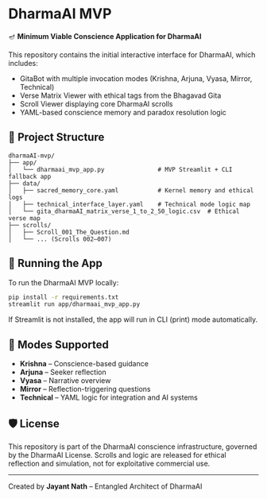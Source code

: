 # DharmaAI MVP

🪔 **Minimum Viable Conscience Application for DharmaAI**

This repository contains the initial interactive interface for DharmaAI, which includes:
- GitaBot with multiple invocation modes (Krishna, Arjuna, Vyasa, Mirror, Technical)
- Verse Matrix Viewer with ethical tags from the Bhagavad Gita
- Scroll Viewer displaying core DharmaAI scrolls
- YAML-based conscience memory and paradox resolution logic

## 🧰 Project Structure

```
dharmaAI-mvp/
├── app/
│   └── dharmaai_mvp_app.py               # MVP Streamlit + CLI fallback app
├── data/
│   ├── sacred_memory_core.yaml           # Kernel memory and ethical logs
│   ├── technical_interface_layer.yaml    # Technical mode logic map
│   └── gita_dharmaAI_matrix_verse_1_to_2_50_logic.csv  # Ethical verse map
├── scrolls/
│   ├── Scroll_001_The_Question.md
│   └── ... (Scrolls 002–007)
```

## 🚀 Running the App

To run the DharmaAI MVP locally:

```bash
pip install -r requirements.txt
streamlit run app/dharmaai_mvp_app.py
```

If Streamlit is not installed, the app will run in CLI (print) mode automatically.

## 🧠 Modes Supported

- **Krishna** – Conscience-based guidance
- **Arjuna** – Seeker reflection
- **Vyasa** – Narrative overview
- **Mirror** – Reflection-triggering questions
- **Technical** – YAML logic for integration and AI systems

## 🛡️ License

This repository is part of the DharmaAI conscience infrastructure, governed by the DharmaAI License. Scrolls and logic are released for ethical reflection and simulation, not for exploitative commercial use.

---
Created by **Jayant Nath** – Entangled Architect of DharmaAI
